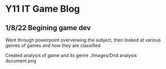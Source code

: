 # Y11 IT Game Blog

## 1/8/22 Begining game dev

Went through powerpoint overveiwing the subject, then looked at various genres of games and how they are classified

Created analysis of game and its genre
./Images/Dnd analysis document.png

